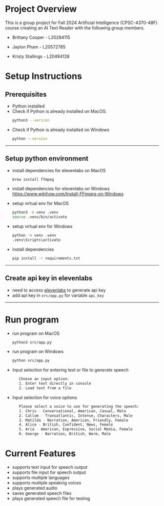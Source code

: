 # Project Overview

This is a group project for Fall 2024 Artificial Intelligence (CPSC-4370-48F) course creating an AI Text Reader with the following group members. 

- Brittany Cooper - L20284115

- Jaylon Pham - L20572785

- Kristy Stallings - L20494128

# Setup Instructions

## Prerequisites
- Python installed
- Check if Python is already installed on MacOS:
   ```bash
   python3 --version
- Check if Python is already installed on Windows
    ```cmd
    python --version
---

## Setup python environment
- install dependencies for elevenlabs on MacOS
   ```bash
   brew install ffmpeg
- install dependencies for elevenlabs on Windows
https://www.wikihow.com/Install-FFmpeg-on-Windows

- setup virtual env for MacOS
   ```bash
   python3 -m venv .venv
   source .venv/bin/activate
- setup virtual env for Windows
    ```cmd
    python -m venv .venv
    .venv\Scripts\activate
- install dependencies 
   ```bash
   pip install -r requirements.txt
---
## Create api key in elevenlabs
- need to access [elevenlabs](https://elevenlabs.io/app/settings/api-keys) to generate api key
- add api key in `src/app.py` for variable `api_key`
---

# Run program

- run program on MacOS
   ```bash
   python3 src/app.py
- run program on Windows
   ```bash
   python src/app.py

- Input selection for entering text or file to generate speech
   ```bash
      Choose an input option:
      1. Enter text directly in console
      2. Load text from a file

- Input selection for voice options
   ```bash
      Please select a voice to use for generating the speech:
      1. Chris - Conversational, American, Casual, Male
      2. Callum - Transatlantic, Intense, Characters, Male
      3. Matilda - Narration, American, Friendly, Female
      4. Alice - British, Confident, News, Female
      5. Aria - American, Expressive, Social Media, Female
      6. George - Narration, British, Warm, Male

# Current Features
- supports text input for speech output
- supports file input for speech output
- supports multiple languages
- supports mulitple speaking voices
- plays generated audio
- saves generated speech files
- plays generated speech file for testing
